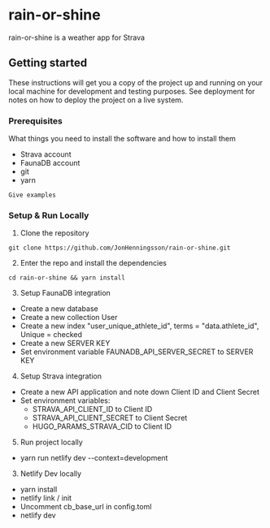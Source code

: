 # rain-or-shine

rain-or-shine is a weather app for Strava

## Getting started

These instructions will get you a copy of the project up and running on your local machine for development and testing purposes. See deployment for notes on how to deploy the project on a live system.

### Prerequisites

What things you need to install the software and how to install them

- Strava account
- FaunaDB account
- git
- yarn


```
Give examples
```

### Setup & Run Locally
1. Clone the repository

```
git clone https://github.com/JonHenningsson/rain-or-shine.git
```

2. Enter the repo and install the dependencies

```
cd rain-or-shine && yarn install
```

3. Setup FaunaDB integration
  - Create a new database
  - Create a new collection User
  - Create a new index "user_unique_athlete_id", terms = "data.athlete_id", Unique = checked
  - Create a new SERVER KEY
  - Set environment variable FAUNADB_API_SERVER_SECRET to SERVER KEY

4. Setup Strava integration
  - Create a new API application and note down Client ID and Client Secret
  - Set environment variables:
    - STRAVA_API_CLIENT_ID to Client ID
    - STRAVA_API_CLIENT_SECRET to Client Secret
    - HUGO_PARAMS_STRAVA_CID to Client ID


5. Run project locally
  - yarn run netlify dev --context=development

3. Netlify Dev locally
  - yarn install
  - netlify link / init
  - Uncomment cb_base_url in config.toml
  - netlify dev
